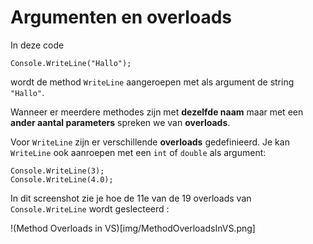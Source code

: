# Argumenten en overloads

In deze code

```
Console.WriteLine("Hallo");
```

wordt de method `WriteLine` aangeroepen met als argument de string `"Hallo"`.

Wanneer er meerdere methodes zijn met **dezelfde naam** maar met een
**ander aantal parameters** spreken we van **overloads**.

Voor `WriteLine` zijn er verschillende **overloads** gedefinieerd.
Je kan `WriteLine` ook aanroepen met een `int` of `double` als argument:

```
Console.WriteLine(3);
Console.WriteLine(4.0);
```

In dit screenshot zie je hoe de 11e van de 19 overloads van `Console.WriteLine`
wordt geslecteerd :

!(Method Overloads in VS)[img/MethodOverloadsInVS.png]
